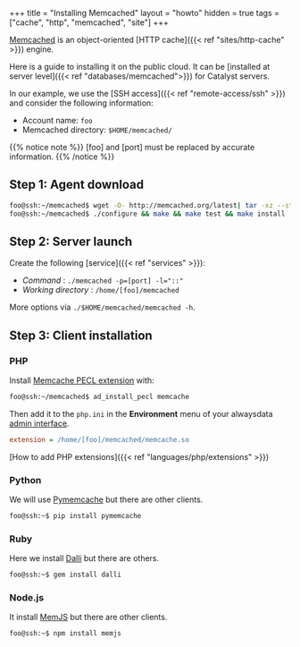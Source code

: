 +++
title = "Installing Memcached"
layout = "howto"
hidden = true
tags = ["cache", "http", "memcached", "site"]
+++

[Memcached](https://www.memcached.org/) is an object-oriented [HTTP cache]({{< ref "sites/http-cache" >}}) engine.

Here is a guide to installing it on the public cloud. It can be [installed at server level]({{< ref "databases/memcached">}}) for Catalyst servers.

In our example, we use the [SSH access]({{< ref "remote-access/ssh" >}}) and consider the following information:

- Account name: `foo`
- Memcached directory: `$HOME/memcached/`

{{% notice note %}}
[foo] and [port] must be replaced by accurate information.
{{% /notice %}}


## Step 1: Agent download

```sh
foo@ssh:~/memcached$ wget -O- http://memcached.org/latest| tar -xz --strip-components=1
foo@ssh:~/memcached$ ./configure && make && make test && make install .
```

## Step 2: Server launch

Create the following [service]({{< ref "services" >}}):

- *Command* : `./memcached -p=[port] -l="::"`
- *Working directory* : `/home/[foo]/memcached`

More options via `./$HOME/memcached/memcached -h`.

## Step 3: Client installation

### PHP

Install [Memcache PECL extension](https://pecl.php.net/package/memcache) with:

```sh
foo@ssh:~/memcached$ ad_install_pecl memcache
```  

Then add it to the `php.ini` in the **Environment** menu of your alwaysdata [admin interface](https://admin.alwaysdata.com).

```ini
extension = /home/[foo]/memcached/memcache.so
```

[How to add PHP extensions]({{< ref "languages/php/extensions" >}})

### Python

We will use [Pymemcache](https://github.com/pinterest/pymemcache) but there are other clients.

```sh
foo@ssh:~$ pip install pymemcache
```

### Ruby

Here we install [Dalli](https://github.com/petergoldstein/dalli) but there are others.

```sh
foo@ssh:~$ gem install dalli
```

### Node.js

It install [MemJS](https://github.com/memcachier/memjs) but there are other clients.

```sh
foo@ssh:~$ npm install memjs
```
